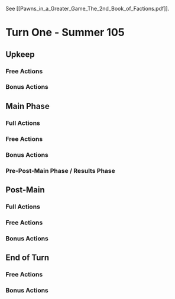 See [[Pawns_in_a_Greater_Game_The_2nd_Book_of_Factions.pdf]].
# Turn One - Summer 105
## Upkeep
### Free Actions
### Bonus Actions
## Main Phase
### Full Actions
### Free Actions
### Bonus Actions
### Pre-Post-Main Phase / Results Phase
## Post-Main
### Full Actions
### Free Actions
### Bonus Actions
## End of Turn
### Free Actions
### Bonus Actions